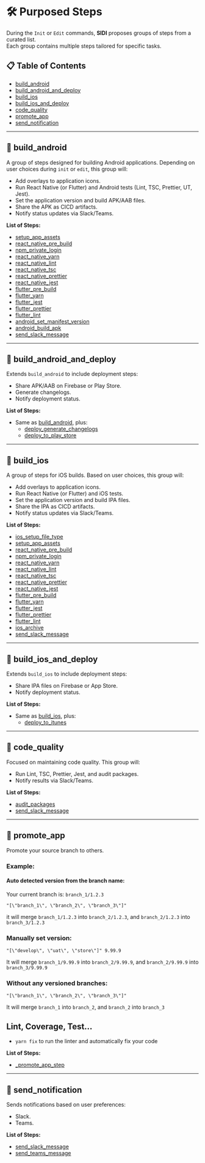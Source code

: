 
# 🛠️ Purposed Steps

During the `Init` or `Edit` commands, **SIDI** proposes groups of steps from a curated list.
<br>Each group contains multiple steps tailored for specific tasks.

## 📋 Table of Contents
* [build_android](#build_android)
* [build_android_and_deploy](#build_android_and_deploy)
* [build_ios](#build_ios)
* [build_ios_and_deploy](#build_ios_and_deploy)
* [code_quality](#code_quality)
* [promote_app](#promote_app)
* [send_notification](#send_notification)

---

## 🤖 build_android

A group of steps designed for building Android applications. Depending on user choices during `init` or `edit`, this group will:
- Add overlays to application icons.
- Run React Native (or Flutter) and Android tests (Lint, TSC, Prettier, UT, Jest).
- Set the application version and build APK/AAB files.
- Share the APK as CICD artifacts.
- Notify status updates via Slack/Teams.

**List of Steps:**
- [setup_app_assets](./steps.md#setup_app_assets)
- [react_native_pre_build](./steps.md#react_native_pre_build)
- [npm_private_login](./steps.md#npm_private_login)
- [react_native_yarn](./steps.md#react_native_yarn)
- [react_native_lint](./steps.md#react_native_lint)
- [react_native_tsc](./steps.md#react_native_tsc)
- [react_native_prettier](./steps.md#react_native_prettier)
- [react_native_jest](./steps.md#react_native_jest)
- [flutter_pre_build](./steps.md#flutter_pre_build)
- [flutter_yarn](./steps.md#flutter_yarn)
- [flutter_jest](./steps.md#flutter_jest)
- [flutter_prettier](./steps.md#flutter_prettier)
- [flutter_lint](./steps.md#flutter_lint)
- [android_set_manifest_version](./steps.md#android_set_manifest_version)
- [android_build_apk](./steps.md#android_build_apk)
- [send_slack_message](./steps.md#send_slack_message)

---

## 🚀 build_android_and_deploy

Extends `build_android` to include deployment steps:
- Share APK/AAB on Firebase or Play Store.
- Generate changelogs.
- Notify deployment status.

**List of Steps:**
- Same as [build_android](#build_android), plus:
  - [deploy_generate_changelogs](./steps.md#deploy_generate_changelogs)
  - [deploy_to_play_store](./steps.md#deploy_to_play_store)

---

## 🍎 build_ios

A group of steps for iOS builds. Based on user choices, this group will:
- Add overlays to application icons.
- Run React Native (or Flutter) and iOS tests.
- Set the application version and build IPA files.
- Share the IPA as CICD artifacts.
- Notify status updates via Slack/Teams.

**List of Steps:**
- [ios_setup_file_type](./steps.md#ios_setup_file_type)
- [setup_app_assets](./steps.md#setup_app_assets)
- [react_native_pre_build](./steps.md#react_native_pre_build)
- [npm_private_login](./steps.md#npm_private_login)
- [react_native_yarn](./steps.md#react_native_yarn)
- [react_native_lint](./steps.md#react_native_lint)
- [react_native_tsc](./steps.md#react_native_tsc)
- [react_native_prettier](./steps.md#react_native_prettier)
- [react_native_jest](./steps.md#react_native_jest)
- [flutter_pre_build](./steps.md#flutter_pre_build)
- [flutter_yarn](./steps.md#flutter_yarn)
- [flutter_jest](./steps.md#flutter_jest)
- [flutter_prettier](./steps.md#flutter_prettier)
- [flutter_lint](./steps.md#flutter_lint)
- [ios_archive](./steps.md#ios_archive)
- [send_slack_message](./steps.md#send_slack_message)

---

## 🛫 build_ios_and_deploy

Extends `build_ios` to include deployment steps:
- Share IPA files on Firebase or App Store.
- Notify deployment status.

**List of Steps:**
- Same as [build_ios](#build_ios), plus:
  - [deploy_to_itunes](./steps.md#deploy_to_itunes)

---

## 🧹 code_quality

Focused on maintaining code quality. This group will:
- Run Lint, TSC, Prettier, Jest, and audit packages.
- Notify results via Slack/Teams.

**List of Steps:**
- [audit_packages](./steps.md#audit_packages)
- [send_slack_message](./steps.md#send_slack_message)

---

## 🚀 promote_app

Promote your source branch to others.

### Example:
#### Auto detected version from the branch name:

Your current branch is: `branch_1/1.2.3`

`"[\"branch_1\", \"branch_2\", \"branch_3\"]"`

it will merge `branch_1/1.2.3` into `branch_2/1.2.3`, and `branch_2/1.2.3` into `branch_3/1.2.3`

### Manually set version:

`"[\"develop\", \"uat\", \"store\"]" 9.99.9`

It will merge `branch_1/9.99.9` into `branch_2/9.99.9`, and `branch_2/9.99.9` into `branch_3/9.99.9`

### Without any versioned branches:

`"[\"branch_1\", \"branch_2\", \"branch_3\"]"`

It will merge `branch_1` into `branch_2`, and `branch_2` into `branch_3`

## Lint, Coverage, Test...

- `yarn fix` to run the linter and automatically fix your code

**List of Steps:**
- [_promote_app_step](./steps.md#promote_app_step)

---

## 📢 send_notification

Sends notifications based on user preferences:
- Slack.
- Teams.

**List of Steps:**
- [send_slack_message](./steps.md#send_slack_message)
- [send_teams_message](./steps.md#send_teams_message)

